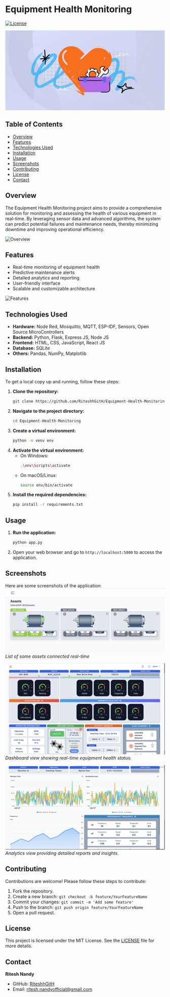 # Equipment Health Monitoring

[![License](https://img.shields.io/badge/license-MIT-blue.svg)](LICENSE)

<img src="Asset_Images/img.png"> </img>

## Table of Contents
- [Overview](#overview)
- [Features](#features)
- [Technologies Used](#technologies-used)
- [Installation](#installation)
- [Usage](#usage)
- [Screenshots](#screenshots)
- [Contributing](#contributing)
- [License](#license)
- [Contact](#contact)

## Overview
The Equipment Health Monitoring project aims to provide a comprehensive solution for monitoring and assessing the health of various equipment in real-time. By leveraging sensor data and advanced algorithms, the system can predict potential failures and maintenance needs, thereby minimizing downtime and improving operational efficiency.

![Overview](images/overview.png)

## Features
- Real-time monitoring of equipment health
- Predictive maintenance alerts
- Detailed analytics and reporting
- User-friendly interface
- Scalable and customizable architecture

![Features](images/features.png)

## Technologies Used
- **Hardware:** Node Red, Mosquitto, MQTT, ESP-IDF, Sensors, Open Source MicroControllers
- **Backend:** Python, Flask, Express JS, Node JS
- **Frontend:** HTML, CSS, JavaScript, React JS
- **Database:** SQLite
- **Others:** Pandas, NumPy, Matplotlib

## Installation
To get a local copy up and running, follow these steps:

1. **Clone the repository:**
    ```sh
    git clone https://github.com/RiteshhGitH/Equipment-Health-Monitoring.git
    ```
2. **Navigate to the project directory:**
    ```sh
    cd Equipment-Health-Monitoring
    ```
3. **Create a virtual environment:**
    ```sh
    python -m venv env
    ```
4. **Activate the virtual environment:**
    - On Windows:
        ```sh
        .\env\Scripts\activate
        ```
    - On macOS/Linux:
        ```sh
        source env/bin/activate
        ```
5. **Install the required dependencies:**
    ```sh
    pip install -r requirements.txt
    ```

## Usage
1. **Run the application:**
    ```sh
    python app.py
    ```
2. Open your web browser and go to `http://localhost:5000` to access the application.

## Screenshots
Here are some screenshots of the application:
![Asset Listing](Asset_Images/img3.png)
*List of some assets connected real-time*

![Dashboard](Asset_Images/img2.png)
*Dashboard view showing real-time equipment health status.*

![Analytics](Asset_Images/img1.png)
*Analytics view providing detailed reports and insights.*

## Contributing
Contributions are welcome! Please follow these steps to contribute:

1. Fork the repository.
2. Create a new branch: `git checkout -b feature/YourFeatureName`
3. Commit your changes: `git commit -m 'Add some feature'`
4. Push to the branch: `git push origin feature/YourFeatureName`
5. Open a pull request.

## License
This project is licensed under the MIT License. See the [LICENSE](LICENSE) file for more details.

## Contact
**Ritesh Nandy**
- GitHub: [RiteshhGitH](https://github.com/RiteshhGitH)
- Email: [ritesh.nandyofficial@gmail.com](mailto:ritesh.nandyofficial@gmail.com)
